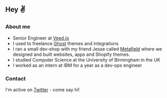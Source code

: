 ## Hey ✌️

### About me

- Senior Engineer at [Veed.io](https://veed.io)
- I used to freelance [Ghost](https://ghost.org) themes and integrations
- I ran a small dev-shop with my friend Jesse called [Metafield](https://metafield.co) where we designed and built websites, apps and Shopify themes.
- I studied Computer Science at the University of Birmingham in the UK
- I worked as an intern at IBM for a year as a dev-ops engineer

### Contact

I'm active on [Twitter](https://twitter.com/archieedwds) - come say hi!
